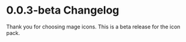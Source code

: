 # 0.0.3-beta Changelog

Thank you for choosing mage icons. This is a beta release for the icon pack.
